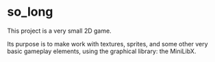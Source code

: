 # so_long

This project is a very small 2D game.

Its purpose is to make work with textures, sprites, and some other very basic gameplay elements, using the graphical library: the MiniLibX.
